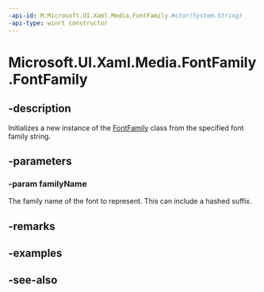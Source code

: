 ```yaml
---
-api-id: M:Microsoft.UI.Xaml.Media.FontFamily.#ctor(System.String)
-api-type: winrt constructor
---
```


<!-- Method syntax
public FontFamily(System.String familyName)
-->

# Microsoft.UI.Xaml.Media.FontFamily.FontFamily

## -description
Initializes a new instance of the [FontFamily](fontfamily.md) class from the specified font family string.

## -parameters
### -param familyName
The family name of the font to represent. This can include a hashed suffix. 
<!--For details see ...-->

## -remarks

## -examples

## -see-also
